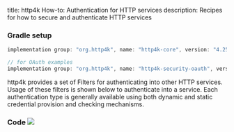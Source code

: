 title: http4k How-to: Authentication for HTTP services
description: Recipes for how to secure and authenticate HTTP services

### Gradle setup

```groovy
implementation group: "org.http4k", name: "http4k-core", version: "4.25.4.0"

// for OAuth examples
implementation group: "org.http4k", name: "http4k-security-oauth", version: "4.25.4.0"
```

http4k provides a set of Filters for authenticating into other HTTP services. Usage of these filters is shown below to authenticate into a service. Each authentication type is generally available using both dynamic and static credential provision and checking mechanisms.

### Code [<img class="octocat" src="/img/octocat-32.png"/>](https://github.com/http4k/http4k/blob/master/src/docs/guide/howto/secure_and_auth_http/example.kt)

<script src="https://gist-it.appspot.com/https://github.com/http4k/http4k/blob/master/src/docs/guide/howto/secure_and_auth_http/example.kt"></script>
